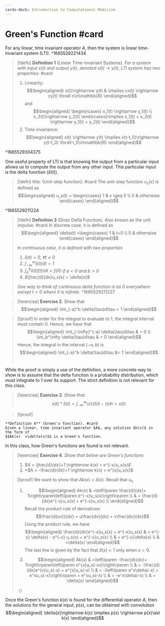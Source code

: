 ```yaml
---
cards-deck: Introduction to Computational Medicine
---
```


# Green's Function #card
For any linear, time invariant operator $A$, then the system is linear time-invariant system (LTI).
^1665528221434


> [!defn] 
> **Definition 1** (Linear Time-Invariant Systems). *For a system with input $x(t)$ and output $y(t)$, denoted $x(t) \rightarrow y(t)$, LTI system has two properties:* #card
> 1.  Linearity:
>     $$\begin{aligned}
>                       x(t)\rightarrow y(t) & \implies cx(t) \rightarrow cy(t) \forall c\in\mathbb{R}
>     \end{aligned}$$
>     and
>     $$\begin{aligned}
>                       \begin{rcases}
>                           x_1(t) \rightarrow  y_1(t) \\
>                           x_2(t)\rightarrow y_2(t)
>                       \end{rcases}\implies
>                       x_1(t) + x_2(t) \rightarrow y_1(t) + y_2(t)
>     \end{aligned}$$
> 2.  Time invariance:
>     $$\begin{aligned}
>                       x(t) \rightarrow y(t) \implies x(t-t_0)\rightarrow y(t-t_0) \forall t_0\in\mathbb{R}
>     \end{aligned}$$
> 
^1665529304375

One useful property of LTI is that knowing the output from a particular input allows us to compute the output from any other input. This particular input is the delta function ($\delta(t)$).

> [!defn]
> title: (Unit-step function). #card
> The unit-step function $u_s(x)$ is defined as
> $$\begin{aligned}
>         u_s(t) = \begin{cases}
>             1 & x \geq 0  \\
>             0 & otherwise
>         \end{cases}
> \end{aligned}$$
> 
^1665529211224

> [!defn] 
> **Definition 3** (Dirac Delta Function). Also known as the unit impulse.  #card
> In discrete case, it is defined as
> $$\begin{aligned}
>         \delta(t) =\begin{cases}
>             1 & t=0       \\
>             0 & otherwise
>         \end{cases}
> \end{aligned}$$
> 
> *In continuous case, it is defined with two properties*
> 1.  *$\delta(t) = 0, \forall t\neq 0$*
> 2.  *$\int_{-\infty}^\infty \delta(t) dt = 1$*
> 3.  *$\int_a^b \delta(t)f(t)dt = f(0)$ if $a <0$ and $b>0$*
> 4.  *$\frac{d}{dx}u_s(x) = \delta(x)$*
> 
> *One way to think of continuous delta function is as 0 everywhere except $t=0$ where it is infinite.*
^1665529211227


> [!exercise]
> **Exercise 2**. Show that
> $$\begin{aligned}
>         \int_{-a}^b \delta(\tau)d\tau = 1
> \end{aligned}$$

> [!proof]
> In order for the integral to evaluate to 1, the integral interval must contain 0. Hence, we have that
> $$\begin{aligned}
>             \int_{-\infty}^{-a} \delta(\tau)d\tau & = 0 \\
>             \int_b^\infty \delta(\tau)d\tau       & = 0
\end{aligned}$$
Hence, the integral in the interval $(-a, b)$ is
> $$\begin{aligned}
> \int_{-a}^b \delta(\tau)d\tau &= 1        
> \end{aligned}$$ 
> 

 While the proof is simply a use of the definition, a more concrete way to show is to assume that the delta function is a probability distribution, which must integrate to 1 over its support. The strict definition is not relevant for this class.

> [!exercise]
**Exercise 3**. *Show that
$$x(t)\ast \delta(t) = \int_{-\infty}^\infty x(\tau)\delta(t-\tau)d\tau = x(t)$$*

> [!proof]

```ad-defn
**Definition 4** (Green's function). #card 
Given a linear, time invariant operator $A$, any solution $k(x)$ in the form of
$$Ak(x)  =\delta(x)$$ is a Green's function.
```

In this class, how Green's functions are found is not relevant.

> [!exercise]
**Exercise 4**. *Show that below are Green's functions*
> 1.  *$A = \frac{d}{dx}+1 \rightarrow k(x) = e^{-x}u_s(x)$*
> 2.  *$A = -\frac{d}{dx}+1 \rightarrow k(x) = e^{x}u_s(x)$

> [!proof]
We want to show that $Ak(x) = \delta(x)$. Recall that $u_s$
> 1.  $$\begin{aligned}
>                           Ak(x) & =\left\lparen \frac{d}{dx}+ 1\right\rparen\left\lparen e^{-x}u_s(x)\right\rparen \\
>                                 & = \frac{d}{dx}e^{-x}u_s(x) + e^{-x}u_s(x)        \\
>     \end{aligned}$$
>     Recall the product rule of derivatives:
>     $$\frac{d(uv)}{dx} = u\frac{dv}{dx} + v\frac{du}{dx}$$
>     Using the product rule, we have
>     $$\begin{aligned}
>                           \frac{d}{dx}e^{-x}u_s(x) + e^{-x}u_s(x) & = e^{-x} \delta(x) - e^{-x} u_s(x) + e^{-x}u_s(x) \\
>                                                                   & = e^{-x}\delta(x)                                 \\
>                                                                   & =\delta(x)
>     \end{aligned}$$
>     The last line is given by the fact that $\delta(x)=1$ only when $x=0$.
> 
> 2.  $$\begin{aligned}
>                           Ak(x) & =\left\lparen -\frac{d}{dx}+ 1\right\rparen\left\lparen e^{x}u_s(-xx)\right\rparen   \\
>                                 & = -\frac{d}{dx}e^{x}u_s(-x) + e^{x}u_s(-x)           \\
>                                 & = -\left\lparen e^x\delta(-x) + e^xu_s(-x)\right\rparen + e^xu_s(-x) \\
>                                 & = -e^x\delta(-x)                                     \\
>                                 & = \delta(x)
>     \end{aligned}$$
> 
>  ◻

Once the Green's function $k(x)$ is found for the differential operator $A$, then the solutions for the general input, $p(x)$, can be obtained with convolution
$$\begin{aligned}
    \delta(x)\rightarrow k(x) \implies p(x) \rightarrow p(x)\ast k(x)
\end{aligned}$$
